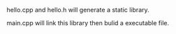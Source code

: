 hello.cpp and hello.h will generate a static library.

main.cpp will link this library then bulid a executable file.